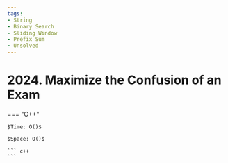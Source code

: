 ```yaml
---
tags:
- String
- Binary Search
- Sliding Window
- Prefix Sum
- Unsolved
---
```



# 2024. Maximize the Confusion of an Exam

=== "C++"

    $Time: O()$

    $Space: O()$

    ``` c++
    ```